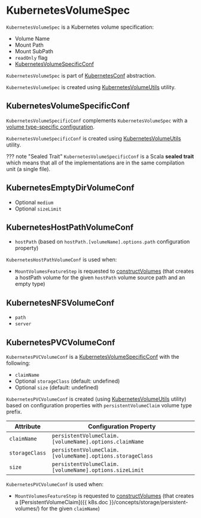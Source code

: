 # KubernetesVolumeSpec

`KubernetesVolumeSpec` is a Kubernetes volume specification:

* <span id="volumeName"> Volume Name
* <span id="mountPath"> Mount Path
* <span id="mountSubPath"> Mount SubPath
* <span id="mountReadOnly"> `readOnly` flag
* <span id="volumeConf"> [KubernetesVolumeSpecificConf](#KubernetesVolumeSpecificConf)

`KubernetesVolumeSpec` is part of [KubernetesConf](KubernetesConf.md#volumes) abstraction.

`KubernetesVolumeSpec` is created using [KubernetesVolumeUtils](KubernetesVolumeUtils.md#parseVolumesWithPrefix) utility.

## <span id="KubernetesVolumeSpecificConf"> KubernetesVolumeSpecificConf

`KubernetesVolumeSpecificConf` complements `KubernetesVolumeSpec` with a [volume type-specific configuration](#volumeConf).

`KubernetesVolumeSpecificConf` is created using [KubernetesVolumeUtils](KubernetesVolumeUtils.md#parseVolumeSpecificConf) utility.

??? note "Sealed Trait"
    `KubernetesVolumeSpecificConf` is a Scala **sealed trait** which means that all of the implementations are in the same compilation unit (a single file).

## <span id="KubernetesEmptyDirVolumeConf"> KubernetesEmptyDirVolumeConf

* Optional `medium`
* Optional `sizeLimit`

## <span id="KubernetesHostPathVolumeConf"> KubernetesHostPathVolumeConf

* `hostPath` (based on `hostPath.[volumeName].options.path` configuration property)

`KubernetesHostPathVolumeConf` is used when:

* `MountVolumesFeatureStep` is requested to [constructVolumes](MountVolumesFeatureStep.md#constructVolumes) (that creates a hostPath volume for the given `hostPath` volume source path and an empty type)

## <span id="KubernetesNFSVolumeConf"> KubernetesNFSVolumeConf

* `path`
* `server`

## <span id="KubernetesPVCVolumeConf"> KubernetesPVCVolumeConf

`KubernetesPVCVolumeConf` is a [KubernetesVolumeSpecificConf](#KubernetesVolumeSpecificConf) with the following:

* `claimName`
* Optional `storageClass` (default: undefined)
* Optional `size` (default: undefined)

`KubernetesPVCVolumeConf` is created (using [KubernetesVolumeUtils](KubernetesVolumeUtils.md#parseVolumeSpecificConf) utility) based on configuration properties with `persistentVolumeClaim` volume type prefix.

Attribute       | Configuration Property
----------------|-----------------------
 `claimName`    | `persistentVolumeClaim.[volumeName].options.claimName`
 `storageClass` | `persistentVolumeClaim.[volumeName].options.storageClass`
 `size`         | `persistentVolumeClaim.[volumeName].options.sizeLimit`

`KubernetesPVCVolumeConf` is used when:

* `MountVolumesFeatureStep` is requested to [constructVolumes](MountVolumesFeatureStep.md#constructVolumes) (that creates a [PersistentVolumeClaim]({{ k8s.doc }}/concepts/storage/persistent-volumes/) for the given `claimName`)
